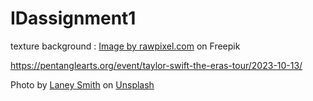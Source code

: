 # IDassignment1

texture background : <a href="https://www.freepik.com/free-photo/brown-paper-text-space_11435926.htm#query=cork%20board%20texture&position=1&from_view=keyword&track=ais&uuid=bbf4bbfb-25ff-4dff-a7ef-c194f77d604b">Image by rawpixel.com</a> on Freepik

https://pentanglearts.org/event/taylor-swift-the-eras-tour/2023-10-13/

Photo by <a href="https://unsplash.com/@laney1smith?utm_content=creditCopyText&utm_medium=referral&utm_source=unsplash">Laney Smith</a> on <a href="https://unsplash.com/photos/blue-sky-FwNUSwJDZIQ?utm_content=creditCopyText&utm_medium=referral&utm_source=unsplash">Unsplash</a>
  